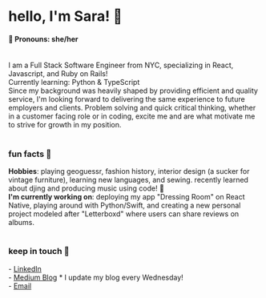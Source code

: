 <h1>hello, I'm Sara! 💫</h1> 
<h4>🐞 Pronouns: she/her </h4>
<br>
I am a Full Stack Software Engineer from NYC, specializing in React, Javascript, and Ruby on Rails!
<br>
Currently learning: Python & TypeScript
<br>
Since my background was heavily shaped by providing efficient and quality service, I'm looking forward to delivering the same experience to future employers and clients. Problem solving and quick critical thinking, whether in a customer facing role or in coding, excite me and are what motivate me to strive for growth in my position. 

#

<h3>fun facts 🌱</h3>
<b>Hobbies</b>: playing geoguessr, fashion history, interior design (a sucker for vintage furniture), learning new languages, and sewing. recently learned about djing and producing music using code! 🤯
<br>
<b>I'm currently working on</b>: deploying my app "Dressing Room" on React Native, playing around with Python/Swift, and creating a new personal project modeled after "Letterboxd" where users can share reviews on albums. 

#

<h3>keep in touch 💌</h3>
  - <a href="https://www.linkedin.com/in/saracemal/">LinkedIn</a>
  <br>
  - <a href="https://saracemal.medium.com">Medium Blog</a> * I update my blog every Wednesday! 
  <br>
  - <a href="mailto:saracemal@gmail.com">Email</a>


